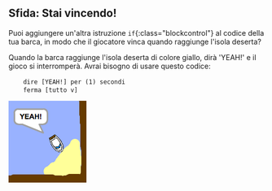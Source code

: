 ## Sfida: Stai vincendo!

Puoi aggiungere un'altra istruzione `if`{:class="blockcontrol"} al codice della tua barca, in modo che il giocatore vinca quando raggiunge l'isola deserta?

Quando la barca raggiunge l'isola deserta di colore giallo, dirà 'YEAH!' e il gioco si interromperà. Avrai bisogno di usare questo codice:

```blocks
	dire [YEAH!] per (1) secondi
	ferma [tutto v]
```

![screenshot](images/boat-win.png)

